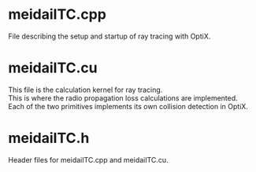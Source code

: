 # meidaiITC.cpp
File describing the setup and startup of ray tracing with OptiX.

# meidaiITC.cu
This file is the calculation kernel for ray tracing.  
This is where the radio propagation loss calculations are implemented.  
Each of the two primitives implements its own collision detection in OptiX.

# meidaiITC.h
Header files for meidaiITC.cpp and meidaiITC.cu.


